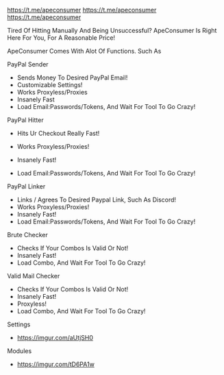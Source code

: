 https://t.me/apeconsumer
https://t.me/apeconsumer
https://t.me/apeconsumer

Tired Of Hitting Manually And Being Unsuccessful? ApeConsumer Is Right Here For You, For A Reasonable Price!

ApeConsumer Comes With Alot Of Functions. Such As 

PayPal Sender

- Sends Money To Desired PayPal Email!
- Customizable Settings!
- Works Proxyless/Proxies
- Insanely Fast
- Load Email:Passwords/Tokens, And Wait For Tool To Go Crazy!

 PayPal Hitter

- Hits Ur Checkout Really Fast!

- Works Proxyless/Proxies!
- Insanely Fast!
- Load Email:Passwords/Tokens, And Wait For Tool To Go Crazy!

PayPal Linker

- Links / Agrees To Desired Paypal Link, Such As Discord!
- Works Proxyless/Proxies!
- Insanely Fast!
- Load Email:Passwords/Tokens, And Wait For Tool To Go Crazy!

Brute Checker 

- Checks If Your Combos Is Valid Or Not!
- Insanely Fast!
- Load Combo, And Wait For Tool To Go Crazy!

Valid Mail Checker

- Checks If Your Combos Is Valid Or Not!
- Insanely Fast!
- Proxyless!
- Load Combo, And Wait For Tool To Go Crazy!

Settings
- https://imgur.com/aUtjSH0

Modules
- https://imgur.com/tD6PA1w
